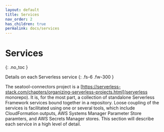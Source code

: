 ```yaml
---
layout: default
title: Services
nav_order: 2
has_children: true
permalink: docs/services
---
```


# Services

{: .no_toc }

Details on each Serverless service
{: .fs-6 .fw-300 }

The seatool-connectors project is a [https://serverless-stack.com/chapters/organizing-serverless-projects.html](serverless monorepo). It is, for the most part, a collection of standalone Serverless Framework services bound together in a repository. Loose coupling of the services is facilitated using one or several tools, which include CloudFormation outputs, AWS Systems Manager Parameter Store paramters, and AWS Secrets Manager stores. This section will describe each service in a high level of detail.
